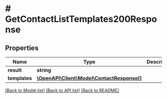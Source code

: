 # # GetContactListTemplates200Response

## Properties

Name | Type | Description | Notes
------------ | ------------- | ------------- | -------------
**result** | **string** |  | [optional]
**templates** | [**\OpenAPI\Client\Model\ContactResponse[]**](ContactResponse.md) |  | [optional]

[[Back to Model list]](../../README.md#models) [[Back to API list]](../../README.md#endpoints) [[Back to README]](../../README.md)
